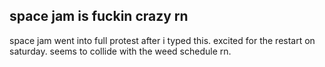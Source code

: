 space jam is fuckin crazy rn
-----
space jam went into full protest after i typed this.  excited for the restart on saturday.  seems to collide with the weed schedule rn.
